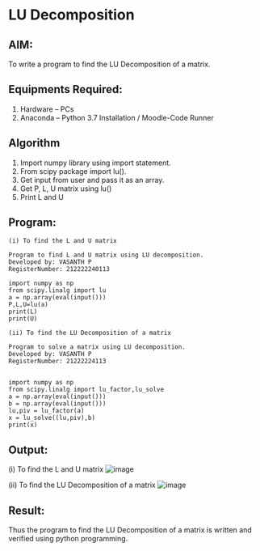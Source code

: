 # LU Decomposition 

## AIM:
To write a program to find the LU Decomposition of a matrix.

## Equipments Required:
1. Hardware – PCs
2. Anaconda – Python 3.7 Installation / Moodle-Code Runner

## Algorithm
1.  Import numpy library using import statement.
2. From scipy package import lu().
3. Get input from user and pass it as an array.
4. Get P, L, U matrix using lu()
5. Print L and U

## Program:
```
(i) To find the L and U matrix

Program to find L and U matrix using LU decomposition.
Developed by: VASANTH P
RegisterNumber: 212222240113

import numpy as np
from scipy.linalg import lu
a = np.array(eval(input()))
P,L,U=lu(a)
print(L)
print(U)

(ii) To find the LU Decomposition of a matrix

Program to solve a matrix using LU decomposition.
Developed by: VASANTH P
RegisterNumber: 21222224113


import numpy as np
from scipy.linalg import lu_factor,lu_solve
a = np.array(eval(input()))
b = np.array(eval(input()))
lu,piv = lu_factor(a)
x = lu_solve((lu,piv),b)
print(x)
```

## Output:
(i) To find the L and U matrix
![image](https://github.com/Vasanthpushpa/LU-Decomposition/assets/119291100/d93dc2a2-25c7-4886-bb56-e49b89b62b3b)

(ii) To find the LU Decomposition of a matrix
![image](https://github.com/Vasanthpushpa/LU-Decomposition/assets/119291100/e825d6b5-1259-4710-b6fa-e7c517ceb3dc)

## Result:
Thus the program to find the LU Decomposition of a matrix is written and verified using python programming.

